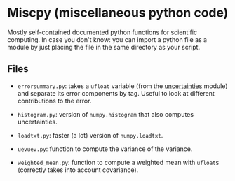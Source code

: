 # Miscpy (miscellaneous python code)

Mostly self-contained documented python functions for scientific computing. In
case you don't know: you can import a python file as a module by just placing
the file in the same directory as your script.

## Files

* `errorsummary.py`: takes a `ufloat` variable (from the
  [uncertainties](https://github.com/lebigot/uncertainties) module) and separate
  its error components by tag. Useful to look at different contributions to the
  error.

* `histogram.py`: version of `numpy.histogram` that also computes uncertainties.

* `loadtxt.py`: faster (a lot) version of `numpy.loadtxt`.

* `uevuev.py`: function to compute the variance of the variance.

* `weighted_mean.py`: function to compute a weighted mean with `ufloat`s
  (correctly takes into account covariance).
